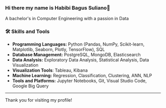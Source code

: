 ### Hi there my name is Habibi Bagus Suliano👋

A bachelor's in Computer Engineering with a passion in Data

### 🛠️ Skills and Tools

- **Programming Languages:** Python (Pandas, NumPy, Scikit-learn, Matplotlib, Seaborn, Plotly, TensorFlow), SQL
- **Database Management:** PostgreSQL, MongoDB, Elasticsearch
- **Data Analysis:** Exploratory Data Analysis, Statistical Analysis, Data Visualization
- **Visualization Tools**: Tableau, Kibana
- **Machine Learning:** Regression, Classification, Clustering, ANN, NLP
- **Tools and Platforms:** Jupyter Notebooks, Git, Visual Studio Code, Google Big Query

---

Thank you for visiting my profile!

<!--
**habibibagus123/habibibagus123** is a ✨ _special_ ✨ repository because its `README.md` (this file) appears on your GitHub profile.

Here are some ideas to get you started:

- 🔭 I’m currently working on ...
- 🌱 I’m currently learning ...
- 👯 I’m looking to collaborate on ...
- 🤔 I’m looking for help with ...
- 💬 Ask me about ...
- 📫 How to reach me: ...
- 😄 Pronouns: ...
- ⚡ Fun fact: ...
-->
